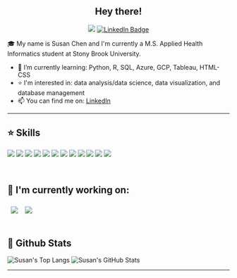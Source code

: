 
<div align='center'>
  
## Hey there!
![](https://komarev.com/ghpvc/?username=c-susan&label=visitors&color=d07e85)
[![LinkedIn Badge](https://img.shields.io/badge/LinkedIn-Profile-informational?style=flat&logo=linkedin&logoColor=white&color=cf8566)](www.linkedin.com/in/susan-chen-b1a0561b7)

</div>

🎓 My name is Susan Chen and I'm currently a M.S. Applied Health Informatics student at Stony Brook University. 
- 🌱 I’m currently learning: Python, R, SQL, Azure, GCP, Tableau, HTML-CSS
- ⭐️ I'm interested in: data analysis/data science, data visualization, and database management
- 📫 You can find me on: [LinkedIn](www.linkedin.com/in/susan-chen-b1a0561b7)
---
## ⭐️ Skills
![](https://img.shields.io/badge/Code-Python-82a8c5)
![](https://img.shields.io/badge/Code-R-informational?style=flat&logo=R&logoColor=white&color=82a8c5)
![](https://img.shields.io/badge/Code-HTML-82a8c5)
![](https://img.shields.io/badge/Code-CSS-82a8c5)
![](https://img.shields.io/badge/Code-MySQL-informational?style=flat&logo=MySQL&logoColor=white&color=82a8c5)
![](https://img.shields.io/badge/Code-PostgreSQL-informational?style=flat&logo=PostgreSQL&logoColor=white&color=82a8c5)
![](https://img.shields.io/badge/Tools-GitHub-informational?style=flat&logo=GitHub&logoColor=white&color=fad985)
![](https://img.shields.io/badge/Tools-Qualtrics-informational?style=flat&logo=Qualtrics&logoColor=white&color=fad985)
![](https://img.shields.io/badge/Tools-Figma-informational?style=flat&logo=Figma&logoColor=white&color=fad985)
![](https://img.shields.io/badge/Tools-Tableau-informational?style=flat&logo=Tableau&logoColor=white&color=fad985)
![](https://img.shields.io/badge/IDE-MySQLWorkbench-d07e85)
![](https://img.shields.io/badge/IDE-R%20Studio-d07e85)

<br>

## 📌 I'm currently working on: 
<div style="display: flex;">
<a href="https://github.com/c-susan/flask_e2e_project" target="_blank">
  <img align="center" style="margin:0.5rem" src="https://github-readme-stats.vercel.app/api/pin/?username=c-susan&repo=flask_e2e_project"/>
</a>
<a href="https://github.com/c-susan/sql-practice" target="_blank">
  <img align="center" style="margin:0.5rem" src="https://github-readme-stats.vercel.app/api/pin/?username=c-susan&repo=sql-practice"/>
</a>
</div>

<br>

## 🎯 Github Stats 
![Susan's Top Langs](https://github-readme-stats.vercel.app/api/top-langs/?username=c-susan&layout=compact&show_icons=true&theme=tokyonight&langs_count=9&hide_progress=true)
![Susan's GitHub Stats](https://github-readme-stats.vercel.app/api?username=c-susan&show_icons=true&theme=tokyonight&rank_icon=github)

---
